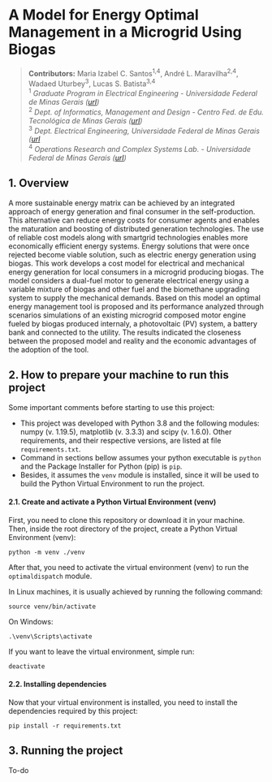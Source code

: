# A Model for Energy Optimal Management in a Microgrid Using Biogas

> **Contributors:** Maria Izabel C. Santos<sup>1,4</sup>, André L. Maravilha<sup>2,4</sup>, Wadaed Uturbey<sup>3</sup>, Lucas S. Batista<sup>3,4</sup>  
> <sup>1</sup> *Graduate Program in Electrical Engineering - Universidade Federal de Minas Gerais ([url](https://www.ppgee.ufmg.br/))*  
> <sup>2</sup> *Dept. of Informatics, Management and Design - Centro Fed. de Edu. Tecnológica de Minas Gerais ([url](https://www.cefetmg.br/))*  
> <sup>3</sup> *Dept. Electrical Engineering, Universidade Federal de Minas Gerais ([url](http://dee.ufmg.br/)*  
> <sup>4</sup> *Operations Research and Complex Systems Lab. - Universidade Federal de Minas Gerais ([url](https://orcslab.github.io/))*

## 1. Overview
A more sustainable energy matrix can be achieved by an integrated approach of energy generation and final consumer in the self-production. This alternative can reduce energy costs for consumer agents and enables the maturation and boosting of distributed generation technologies. The use of reliable cost models along with smartgrid technologies enables more economically efficient energy systems. Energy solutions that were once rejected become viable solution, such as electric energy generation using biogas. This work develops a cost model for electrical and mechanical energy generation for local consumers in a microgrid producing biogas. The model considers a dual-fuel motor to generate electrical energy using a variable mixture of biogas and other fuel and the biomethane upgrading system to supply the mechanical demands.
Based on this model an optimal energy management tool is proposed and its performance analyzed through scenarios simulations of an existing microgrid composed motor engine fueled by biogas produced internaly, a photovoltaic (PV) system, a battery bank and connected to the utility. The results indicated the closeness between the proposed model and reality and the economic advantages of the adoption of the tool.

## 2. How to prepare your machine to run this project

Some important comments before starting to use this project:  
* This project was developed with Python 3.8 and the following modules: numpy (v. 1.19.5), matplotlib (v. 3.3.3) and scipy (v. 1.6.0). Other requirements, and their respective versions, are listed at file `requirements.txt`.
* Command in sections bellow assumes your python executable is `python` and the Package Installer for Python (pip) is `pip`.
* Besides, it assumes the `venv` module is installed, since it will be used to build the Python Virtual Environment to run the project.

#### 2.1. Create and activate a Python Virtual Environment (venv)

First, you need to clone this repository or download it in your machine. Then, inside the root directory of the project, create a Python Virtual Environment (venv):
```
python -m venv ./venv
```

After that, you need to activate the virtual environment (venv) to run the `optimaldispatch` module.

In Linux machines, it is usually achieved by running the following command: 
```
source venv/bin/activate
```

On Windows:
```
.\venv\Scripts\activate
```

If you want to leave the virtual environment, simple run:
```
deactivate
```

#### 2.2. Installing dependencies

Now that your virtual environment is installed, you need to install the dependencies required by this project: 
```
pip install -r requirements.txt
```

## 3. Running the project

To-do